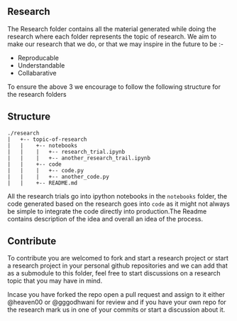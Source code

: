 Research
--------

The Research folder contains all the material generated while doing the research where each folder represents the topic of  research. We aim to make our research that we do, or that we may inspire in the future to be :-

   - Reproducable
   - Understandable
   - Collabarative

To ensure the above 3 we encourage to follow the following structure for the research folders

Structure
---------

```
./research
|   +-- topic-of-research
|   |    +-- notebooks
|   |    |   +-- research_trial.ipynb
|   |    |   +-- another_research_trail.ipynb
|   |    +-- code
|   |    |   +-- code.py
|   |    |   +-- another_code.py
|   |    +-- README.md
```

All the research trials go into ipython notebooks in the `notebooks` folder, the code generated based on the research goes into `code` as it might not always be simple to integrate the code directly into production.The Readme contains description of the idea and overall an idea of the process.

Contribute
----------

To contribute you are welcomed to fork and start a research project or start a research project in your personal github repositories and we can add that as a submodule to this folder, feel free to start discussions on a research topic that you may have in mind.

Incase you have forked the repo open a pull request and assign to it either @heaven00 or @gggodhwani for review and if you have your own repo for the research mark us in one of your commits or start a discussion about it.

